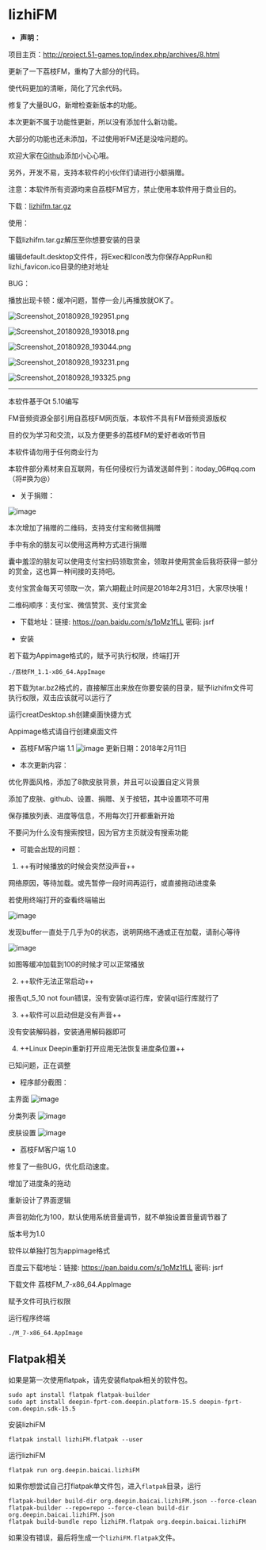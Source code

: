# lizhiFM

- **声明：**

项目主页：http://project.51-games.top/index.php/archives/8.html

更新了一下荔枝FM，重构了大部分的代码。

使代码更加的清晰，简化了冗余代码。

修复了大量BUG，新增检查新版本的功能。

本次更新不属于功能性更新，所以没有添加什么新功能。

大部分的功能也还未添加，不过使用听FM还是没啥问题的。

欢迎大家在[Github][1]添加小心心哦。

另外，开发不易，支持本软件的小伙伴们请进行小额捐赠。

注意：本软件所有资源均来自荔枝FM官方，禁止使用本软件用于商业目的。

下载：[lizhifm.tar.gz][2]

使用：

下载lizhifm.tar.gz解压至你想要安装的目录

编辑default.desktop文件件，将Exec和Icon改为你保存AppRun和lizhi_favicon.ico目录的绝对地址

BUG：

播放出现卡顿：缓冲问题，暂停一会儿再播放就OK了。

![Screenshot_20180928_192951.png][3]

![Screenshot_20180928_193018.png][4]

![Screenshot_20180928_193044.png][5]

![Screenshot_20180928_193231.png][6]

![Screenshot_20180928_193325.png][7]


[1]: https://github.com/gcmwhite/lizhiFM
[2]: http://project.51-games.top/update_project/lizhifm.tar.gz
[3]: http://project.51-games.top/usr/uploads/2018/09/1407244057.png
[4]: http://project.51-games.top/usr/uploads/2018/09/849085017.png
[5]: http://project.51-games.top/usr/uploads/2018/09/101968605.png
[6]: http://project.51-games.top/usr/uploads/2018/09/1134115693.png
[7]: http://project.51-games.top/usr/uploads/2018/09/2638579231.png

----------


本软件基于Qt 5.10编写

FM音频资源全部引用自荔枝FM网页版，本软件不具有FM音频资源版权

目的仅为学习和交流，以及方便更多的荔枝FM的爱好者收听节目

本软件请勿用于任何商业行为

本软件部分素材来自互联网，有任何侵权行为请发送邮件到：itoday_06#qq.com （将#换为@）

- 关于捐赠：

![image](https://github.com/gcmwhite/lizhiFM/blob/master/printscreen/2018-02-12%2013-34-41%E5%B1%8F%E5%B9%95%E6%88%AA%E5%9B%BE.png)

本次增加了捐赠的二维码，支持支付宝和微信捐赠

手中有余的朋友可以使用这两种方式进行捐赠

囊中羞涩的朋友可以使用支付宝扫码领取赏金，领取并使用赏金后我将获得一部分的赏金，这也算一种间接的支持吧。

支付宝赏金每天可领取一次，第六期截止时间是2018年2月31日，大家尽快哦！

二维码顺序：支付宝、微信赞赏、支付宝赏金

- 下载地址：链接: https://pan.baidu.com/s/1pMz1fLL 密码: jsrf

- 安装

若下载为Appimage格式的，赋予可执行权限，终端打开

```
./荔枝FM_1.1-x86_64.AppImage
```

若下载为tar.bz2格式的，直接解压出来放在你要安装的目录，赋予lizhifm文件可执行权限，双击应该就可以运行了

运行creatDesktop.sh创建桌面快捷方式

Appimage格式请自行创建桌面文件



- 荔枝FM客户端 1.1
![image](https://github.com/gcmwhite/lizhiFM/blob/master/printscreen/2018-02-12%2013-33-33%E5%B1%8F%E5%B9%95%E6%88%AA%E5%9B%BE.png)
更新日期：2018年2月11日

- 本次更新内容：

优化界面风格，添加了8款皮肤背景，并且可以设置自定义背景

添加了皮肤、github、设置、捐赠、关于按钮，其中设置项不可用

保存播放列表、进度等信息，不用每次打开都重新开始

不要问为什么没有搜索按钮，因为官方主页就没有搜索功能

- 可能会出现的问题：
1. ++有时候播放的时候会突然没声音++

网络原因，等待加载。或先暂停一段时间再运行，或直接拖动进度条

若使用终端打开的查看终端输出

![image](https://github.com/gcmwhite/lizhiFM/blob/master/printscreen/2018-02-12%2013-23-56%E5%B1%8F%E5%B9%95%E6%88%AA%E5%9B%BE.png)

发现buffer一直处于几乎为0的状态，说明网络不通或正在加载，请耐心等待

![image](https://github.com/gcmwhite/lizhiFM/blob/master/printscreen/2018-02-12%2013-24-22%E5%B1%8F%E5%B9%95%E6%88%AA%E5%9B%BE.png)

如图等缓冲加载到100的时候才可以正常播放

2. ++软件无法正常启动++

报告qt_5_10 not foun错误，没有安装qt运行库，安装qt运行库就行了

3. ++软件可以启动但是没有声音++

没有安装解码器，安装通用解码器即可

4. ++Linux Deepin重新打开应用无法恢复进度条位置++

已知问题，正在调整

- 程序部分截图：

主界面
![image](https://github.com/gcmwhite/lizhiFM/blob/master/printscreen/2018-02-12%2013-33-33%E5%B1%8F%E5%B9%95%E6%88%AA%E5%9B%BE.png)

分类列表
![image](https://github.com/gcmwhite/lizhiFM/blob/master/printscreen/2018-02-12%2013-33-44%E5%B1%8F%E5%B9%95%E6%88%AA%E5%9B%BE.png)

皮肤设置
![image](https://github.com/gcmwhite/lizhiFM/blob/master/printscreen/2018-02-12%2013-33-59%E5%B1%8F%E5%B9%95%E6%88%AA%E5%9B%BE.png)


- 荔枝FM客户端 1.0

修复了一些BUG，优化启动速度。

增加了进度条的拖动

重新设计了界面逻辑

声音初始化为100，默认使用系统音量调节，就不单独设置音量调节器了

版本号为1.0

软件以单独打包为appimage格式

百度云下载地址：链接: https://pan.baidu.com/s/1pMz1fLL 密码: jsrf

下载文件 荔枝FM_7-x86_64.AppImage

赋予文件可执行权限

运行程序终端

```shell
./M_7-x86_64.AppImage
```

## Flatpak相关

如果是第一次使用flatpak，请先安装flatpak相关的软件包。

```shell
sudo apt install flatpak flatpak-builder
sudo apt install deepin-fprt-com.deepin.platform-15.5 deepin-fprt-com.deepin.sdk-15.5
```
安装lizhiFM

```shell
flatpak install lizhiFM.flatpak --user
```

运行lizhiFM

```shell
flatpak run org.deepin.baicai.lizhiFM
```

如果你想尝试自己打flatpak单文件包，进入`flatpak`目录，运行

```shell
flatpak-builder build-dir org.deepin.baicai.lizhiFM.json --force-clean
flatpak-builder --repo=repo --force-clean build-dir org.deepin.baicai.lizhiFM.json 
flatpak build-bundle repo lizhiFM.flatpak org.deepin.baicai.lizhiFM
```

如果没有错误，最后将生成一个`lizhiFM.flatpak`文件。